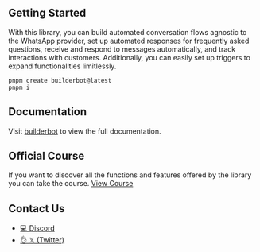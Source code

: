 

## Getting Started

With this library, you can build automated conversation flows agnostic to the WhatsApp provider, set up automated responses for frequently asked questions, receive and respond to messages automatically, and track interactions with customers. Additionally, you can easily set up triggers to expand functionalities limitlessly.

```
pnpm create builderbot@latest
pnpm i
```


## Documentation

Visit [builderbot](https://builderbot.vercel.app/) to view the full documentation.


## Official Course

If you want to discover all the functions and features offered by the library you can take the course.
[View Course](https://app.codigoencasa.com/courses/builderbot?refCode=LEIFER)


## Contact Us
- [💻 Discord](https://link.codigoencasa.com/DISCORD)
- [👌 𝕏 (Twitter)](https://twitter.com/leifermendez)